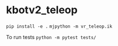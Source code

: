 # kbotv2_teleop

`pip install -e .`
`mjpython -m vr_teleop.ik`

To run tests
`python -m pytest tests/`